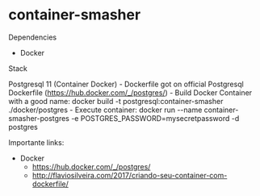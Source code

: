 # container-smasher

Dependencies

- Docker

Stack

Postgresql 11 (Container Docker)
    - Dockerfile got on official Postgresql Dockerfile (https://hub.docker.com/_/postgres/)
    - Build Docker Container with a good name: docker build -t postgresql:container-smasher ./docker/postgres
    - Execute container: docker run --name container-smasher-postgres -e POSTGRES_PASSWORD=mysecretpassword -d postgres


Importante links:
- Docker
    - https://hub.docker.com/_/postgres/
    - http://flaviosilveira.com/2017/criando-seu-container-com-dockerfile/
